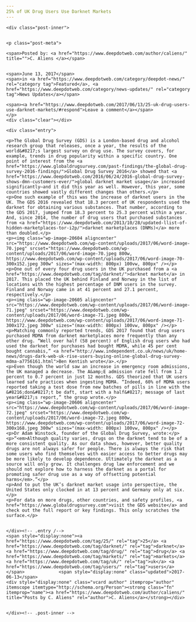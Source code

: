 ```yaml
---
25% of UK Drug Users Use Darknet Markets
---
```

<article class="post-listing post-20600 post type-post status-publish format-standard has-post-thumbnail hentry category-deepdot-news category-news-updates tag-2528 tag-darknet tag-drug tag-markets tag-uk tag-users">
    
    <div class="post-inner">
    
    
    <p class="post-meta">
    
    <span>Posted by: <a href="https://www.deepdotweb.com/author/caliens/" title="">C. Aliens </a></span>
    
    
    <span>June 13, 2017</span>
    <span>in <a href="https://www.deepdotweb.com/category/deepdot-news/" rel="category tag">Featured</a>, <a href="https://www.deepdotweb.com/category/news-updates/" rel="category tag">News Updates</a></span>
    
    <span><a href="https://www.deepdotweb.com/2017/06/13/25-uk-drug-users-use-darknet-markets/#respond">Leave a comment</a></span>
    </p>
    <div class="clear"></div>
    
    <div class="entry">
    
    <p>The Global Drug Survey (GDS) is a London-based drug and alcohol research group that releases, once a year, the results of the world&#8217;s largest survey on drug use. The survey covers, for example, trends in drug popularity within a specific country. One point of interest from the <a href="https://www.globaldrugsurvey.com/past-findings/the-global-drug-survey-2016-findings/">Global Drug Survey 2016</a> showed that <a href="https://www.deepdotweb.com/2016/06/24/2016-global-drug-survey-shows-dmn-customers-ever/">global darknet market usage</a> increased significantly—and it did this year as well. However, this year, some countries showed vastly different changes than others.</p>
    <p>One such example of this was the increase of darknet users in the UK. The GDS 2016 revealed that 18.3 percent of UK respondents used the darknet for obtaining various substances. That number, according to the GDS 2017, jumped from 18.3 percent to 25.3 percent within a year. And, since 2014, the number of drug users that purchased substances from <a href="https://www.deepdotweb.com/2013/10/28/updated-llist-of-hidden-marketplaces-tor-i2p/">darknet marketplaces (DNMs)</a> more than doubled.</p>
    <p><img class="wp-image-20604 aligncenter" src="https://www.deepdotweb.com/wp-content/uploads/2017/06/word-image-70.jpeg" srcset="https://www.deepdotweb.com/wp-content/uploads/2017/06/word-image-70.jpeg 800w, https://www.deepdotweb.com/wp-content/uploads/2017/06/word-image-70-300x152.jpeg 300w" sizes="(max-width: 800px) 100vw, 800px" /></p>
    <p>One out of every four drug users in the UK purchased from a <a href="https://www.deepdotweb.com/tag/darknet/">darknet market</a> in 2017. This placed the UK behind Finland and Norway in the list of locations with the highest percentage​ of DNM users in the survey. Finland and Norway came in at 41 percent and 27.1 percent, respectively​.</p>
    <p><img class="wp-image-20605 aligncenter" src="https://www.deepdotweb.com/wp-content/uploads/2017/06/word-image-71.jpeg" srcset="https://www.deepdotweb.com/wp-content/uploads/2017/06/word-image-71.jpeg 800w, https://www.deepdotweb.com/wp-content/uploads/2017/06/word-image-71-300x172.jpeg 300w" sizes="(max-width: 800px) 100vw, 800px" /></p>
    <p>Matching commonly reported trends, GDS 2017 found that drug users purchased MDMA from darknet marketplaces more frequently than any other drug. “Well over half (58 percent) of English drug users who had used the darknet for purchases had bought MDMA, while 45 per cent bought cannabis,” <a href="http://www.independent.co.uk/news/uk/home-news/drugs-dark-web-uk-rise-users-buying-online-global-drug-survey-mdma-a7756161.html">Ben Kentish wrote</a>.</p>
    <p>Even though the world saw an increase in emergency room admissions, the UK managed a decrease. The A&amp;E admission rate fell from 1.2 percent to 0.7 percent in just 12 months. GDS theorized that UK users learned safe practices when ingesting MDMA. “Indeed, 60% of MDMA users reported taking a test dose from new batches of pills in line with the &#8216;don&#8217;t be daft, start with a half&#8217; message of last year&#8217;s report,” the group wrote.</p>
    <p><img class="wp-image-20606 aligncenter" src="https://www.deepdotweb.com/wp-content/uploads/2017/06/word-image-72.jpeg" srcset="https://www.deepdotweb.com/wp-content/uploads/2017/06/word-image-72.jpeg 800w, https://www.deepdotweb.com/wp-content/uploads/2017/06/word-image-72-300x168.jpeg 300w" sizes="(max-width: 800px) 100vw, 800px" /></p>
    <p>Dr Adam Winstock, founder of the Global Drug Survey, wrote:</p>
    <p>“<em>Although quality varies, drugs on the darknet tend to be of a more consistent quality. As our data shows, however, better quality drugs are not always safer for people. There is always the risk that some users who find themselves with easier access to better drugs may be more likely to develop dependence. Ultimately the darknet as a source will only grow. It challenges drug law enforcement and we should not explore how to harness the darknet as a portal for promoting safer drug use as a way of offsetting potential harms</em>.”</p>
    <p>And to put the UK’s darknet market usage into perspective, the United States only clocked in at 13 percent and Germany only at six.</p>
    <p>For data on more drugs, other countries, and safety profiles, <a href="https://www.globaldrugsurvey.com">visit the GDS website</a> and check out the full report or key findings. This only scratches the surface.</p>
    
    
    </div><!-- .entry /-->
    <span style="display:none"><a href="https://www.deepdotweb.com/tag/25/" rel="tag">25</a> <a href="https://www.deepdotweb.com/tag/darknet/" rel="tag">darknet</a> <a href="https://www.deepdotweb.com/tag/drug/" rel="tag">drug</a> <a href="https://www.deepdotweb.com/tag/markets/" rel="tag">markets</a> <a href="https://www.deepdotweb.com/tag/uk/" rel="tag">uk</a> <a href="https://www.deepdotweb.com/tag/users/" rel="tag">users</a></span>				<span style="display:none" class="updated">2017-06-13</span>
    <div style="display:none" class="vcard author" itemprop="author" itemscope itemtype="http://schema.org/Person"><strong class="fn" itemprop="name"><a href="https://www.deepdotweb.com/author/caliens/" title="Posts by C. Aliens" rel="author">C. Aliens</a></strong></div>
    
    
    </div><!-- .post-inner -->
</article><!-- .post-listing -->


